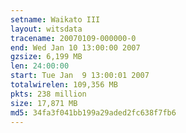 ```yaml
---
setname: Waikato III
layout: witsdata
tracename: 20070109-000000-0
end: Wed Jan 10 13:00:00 2007
gzsize: 6,199 MB
len: 24:00:00
start: Tue Jan  9 13:00:01 2007
totalwirelen: 109,356 MB
pkts: 238 million
size: 17,871 MB
md5: 34fa3f041bb199a29aded2fc638f7fb6
---
```

